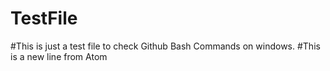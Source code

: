 # TestFile

#This is just a test file to check Github Bash Commands on windows.
#This is a new line from Atom
